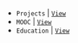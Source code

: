 <br />

- `Projects` | [`View`](https://github.com/stars/kentlouisetonino/lists/personal-projects) <br />
- `MOOC` | [`View`](https://github.com/kentlouisetonino/kentlouisetonino/blob/develop/courses)
- `Education` | [`View`](https://github.com/kentlouisetonino/kentlouisetonino/blob/develop/education)
